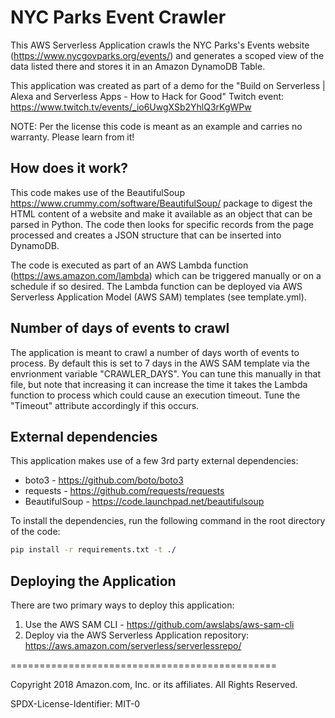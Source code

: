 NYC Parks Event Crawler
==============================================

This AWS Serverless Application crawls the NYC Parks's Events website (https://www.nycgovparks.org/events/) and generates a scoped view of the data listed there and stores it in an Amazon DynamoDB Table.

This application was created as part of a demo for the "Build on Serverless | Alexa and Serverless Apps - How to Hack for Good" Twitch event: https://www.twitch.tv/events/_io6UwgXSb2YhlQ3rKgWPw

NOTE: Per the license this code is meant as an example and carries no warranty. Please learn from it!

How does it work?
-----------
This code makes use of the BeautifulSoup https://www.crummy.com/software/BeautifulSoup/ package to digest the HTML content of a website and make it available as an object that can be parsed in Python. The code then looks for specific records from the page processed and creates a JSON structure that can be inserted into DynamoDB.

The code is executed as part of an AWS Lambda function (https://aws.amazon.com/lambda) which can be triggered manually or on a schedule if so desired. The Lambda function can be deployed via AWS Serverless Application Model (AWS SAM) templates (see template.yml).

Number of days of events to crawl
-----------
The application is meant to crawl a number of days worth of events to process. By default this is set to 7 days in the AWS SAM template via the envrionment variable "CRAWLER_DAYS". You can tune this manually in that file, but note that increasing it can increase the time it takes the Lambda function to process which could cause an execution timeout. Tune the "Timeout" attribute accordingly if this occurs.

External dependencies
-----------
This application makes use of a few 3rd party external dependencies:
* boto3 - https://github.com/boto/boto3
* requests - https://github.com/requests/requests
* BeautifulSoup - https://code.launchpad.net/beautifulsoup

To install the dependencies, run the following command in the root directory of the code:
```bash
pip install -r requirements.txt -t ./
```

Deploying the Application
-----------
There are two primary ways to deploy this application:
1. Use the AWS SAM CLI - https://github.com/awslabs/aws-sam-cli
1. Deploy via the AWS Serverless Application repository: https://aws.amazon.com/serverless/serverlessrepo/

==============================================

Copyright 2018 Amazon.com, Inc. or its affiliates. All Rights Reserved.

SPDX-License-Identifier: MIT-0